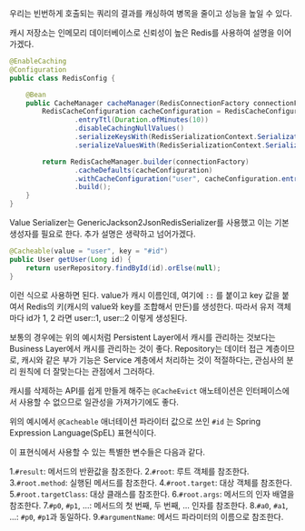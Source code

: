우리는 빈번하게 호출되는 쿼리의 결과를 캐싱하여 병목을 줄이고 성능을 높일 수 있다.

캐시 저장소는 인메모리 데이터베이스로 신뢰성이 높은 Redis를 사용하여 설명을 이어가겠다.

```java
@EnableCaching
@Configuration
public class RedisConfig {

    @Bean
    public CacheManager cacheManager(RedisConnectionFactory connectionFactory) {
        RedisCacheConfiguration cacheConfiguration = RedisCacheConfiguration.defaultCacheConfig()
                .entryTtl(Duration.ofMinutes(10))
                .disableCachingNullValues()
                .serializeKeysWith(RedisSerializationContext.SerializationPair.fromSerializer(new StringRedisSerializer()))
                .serializeValuesWith(RedisSerializationContext.SerializationPair.fromSerializer(new GenericJackson2JsonRedisSerializer()));

        return RedisCacheManager.builder(connectionFactory)
                .cacheDefaults(cacheConfiguration)
                .withCacheConfiguration("user", cacheConfiguration.entryTtl(Duration.ofMinutes(5)))
                .build();
    }
}
```

Value Serializer는 GenericJackson2JsonRedisSerializer를 사용했고 이는 기본 생성자를 필요로 한다. 추가 설명은 생략하고 넘어가겠다.

```java
@Cacheable(value = "user", key = "#id")
public User getUser(Long id) {
    return userRepository.findById(id).orElse(null);
}
```

이런 식으로 사용하면 된다. value가 캐시 이름인데, 여기에 `::` 를 붙이고 key 값을 붙여서 Redis의 키(캐시의 value와 key를 조합해서 만든)를 생성한다. 따라서 유저 객체마다 id가 1, 2 라면 user::1, user::2 이렇게 생성된다. 

보통의 경우에는 위의 예시처럼 Persistent Layer에서 캐시를 관리하는 것보다는 Business Layer에서 캐시를 관리하는 것이 좋다. Repository는 데이터 접근 계층이므로, 캐시와 같은 부가 기능은 Service 계층에서 처리하는 것이 적절하다는, 관심사의 분리 원칙에 더 잘맞는다는 관점에서 그러하다. 

캐시를 삭제하는 API를 쉽게 만들게 해주는 `@CacheEvict` 애노테이션은 인터페이스에서 사용할 수 없으므로 일관성을 가져가기에도 좋다. 

위의 예시에서 `@Cacheable` 애너테이션 파라이터 값으로 쓰인 `#id` 는 Spring Expression Language(SpEL) 표현식이다. 

이 표현식에서 사용할 수 있는 특별한 변수들은 다음과 같다.

1.`#result`: 메서드의 반환값을 참조한다.
2.`#root`: 루트 객체를 참조한다.
3.`#root.method`: 실행된 메서드를 참조한다.
4.`#root.target`: 대상 객체를 참조한다.
5.`#root.targetClass`: 대상 클래스를 참조한다.
6.`#root.args`: 메서드의 인자 배열을 참조한다.
7.`#p0`, `#p1`, ...: 메서드의 첫 번째, 두 번째, ... 인자를 참조한다.
8.`#a0`, `#a1`, ...: `#p0`, `#p1`과 동일하다.
9.`#argumentName`: 메서드 파라미터의 이름으로 참조한다.
